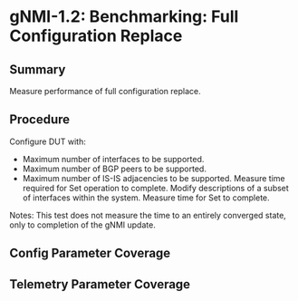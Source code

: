 # gNMI-1.2: Benchmarking: Full Configuration Replace 

## Summary

Measure performance of full configuration replace.

## Procedure

Configure DUT with:
 - Maximum number of interfaces to be supported.
 - Maximum number of BGP peers to be supported.
 - Maximum number of IS-IS adjacencies to be supported.
Measure time required for Set operation to complete. 
Modify descriptions of a subset of interfaces within the system.
Measure time for Set to complete.

Notes:
This test does not measure the time to an entirely converged state, only to completion of the gNMI update.

## Config Parameter Coverage


## Telemetry Parameter Coverage


